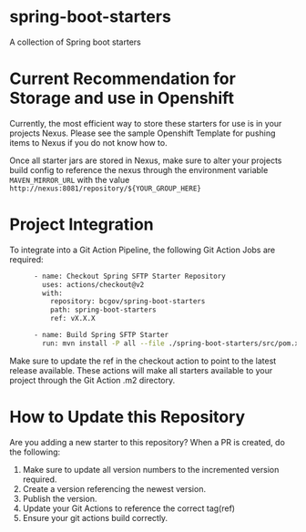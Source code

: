 # spring-boot-starters
A collection of Spring boot starters

# Current Recommendation for Storage and use in Openshift

Currently, the most efficient way to store these starters for use is in your projects Nexus. Please see the sample Openshift Template for pushing items to Nexus if you do not know how to.

Once all starter jars are stored in Nexus, make sure to alter your projects build config to reference the nexus through the environment variable `MAVEN_MIRROR_URL` with the value `http://nexus:8081/repository/${YOUR_GROUP_HERE}`

# Project Integration

To integrate into a Git Action Pipeline, the following Git Action Jobs are required: 

```bash
      - name: Checkout Spring SFTP Starter Repository
        uses: actions/checkout@v2
        with:
          repository: bcgov/spring-boot-starters
          path: spring-boot-starters
          ref: vX.X.X

      - name: Build Spring SFTP Starter
        run: mvn install -P all --file ./spring-boot-starters/src/pom.xml
```
      
Make sure to update the ref in the checkout action to point to the latest release available. These actions will make all starters available to your project through the Git Action .m2 directory.

# How to Update this Repository

Are you adding a new starter to this repository? When  a PR is created, do the following:

1. Make sure to update all version numbers to the incremented version required.
2. Create a version referencing the newest version.
3. Publish the version.
4. Update your Git Actions to reference the correct tag(ref)
5. Ensure your git actions build correctly.
